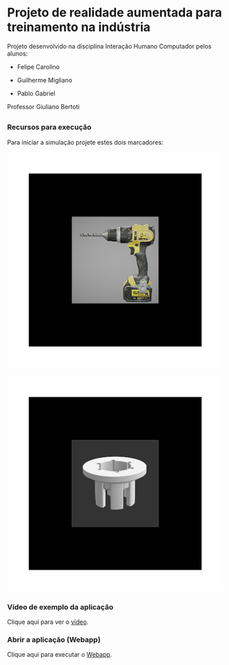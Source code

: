 # Projeto de realidade aumentada para treinamento na indústria
Projeto desenvolvido na disciplina Interação Humano Computador pelos alunos:

 - Felipe Carolino

 - Guilherme Migliano
 
 - Pablo Gabriel

Professor Giuliano Bertoti


## 

### Recursos para execução

Para iniciar a simulação projete estes dois marcadores:

![Drag Racing](https://raw.githubusercontent.com/guilhermemigliano/ihc/master/drill.png)

![Drag Racing](https://raw.githubusercontent.com/guilhermemigliano/ihc/master/ring.png)

### Vídeo de exemplo da aplicação

Clique aqui para ver o [vídeo](https://youtu.be/K33F7xdMtRg).

### Abrir a aplicação (Webapp)

Clique aqui para executar o [Webapp](https://ihc-2019.glitch.me/).
